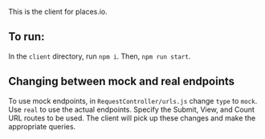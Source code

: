 This is the client for places.io.

## To run:
In the `client` directory, run `npm i`.
Then, `npm run start`.

## Changing between mock and real endpoints
To use mock endpoints, in `RequestController/urls.js` change `type` to `mock`.  Use `real` to use the actual endpoints.  Specify the Submit, View, and Count URL routes to be used.  The client will pick up these changes and make the appropriate queries.

